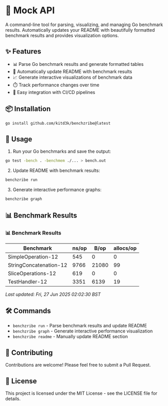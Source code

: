 # 🔧 Mock API

A command-line tool for parsing, visualizing, and managing Go benchmark results. Automatically updates your README with beautifully formatted benchmark results and provides visualization options.

## ✨ Features

- 📊 Parse Go benchmark results and generate formatted tables
- 📝 Automatically update README with benchmark results
- 📈 Generate interactive visualizations of benchmark data
- ⏱️ Track performance changes over time
- 🔄 Easy integration with CI/CD pipelines

## 📦 Installation

```bash
go install github.com/kitd3k/benchzribe@latest
```

## 🚀 Usage

1. Run your Go benchmarks and save the output:
```bash
go test -bench . -benchmem ./... > bench.out
```

2. Update README with benchmark results:
```bash
benchzribe run
```

3. Generate interactive performance graphs:
```bash
benchzribe graph
```

## 📊 Benchmark Results

<!-- BENCHSCRIBE:START -->
### 📊 Benchmark Results

| Benchmark | ns/op | B/op | allocs/op |
|-----------|-------|------|------------|
| SimpleOperation-12 | 545 | 0 | 0 |
| StringConcatenation-12 | 9766 | 21080 | 99 |
| SliceOperations-12 | 619 | 0 | 0 |
| TestHandler-12 | 3351 | 6139 | 19 |

_Last updated: Fri, 27 Jun 2025 02:02:30 BST_

<!-- BENCHSCRIBE:END -->

## 🛠️ Commands

- `benchzribe run` - Parse benchmark results and update README
- `benchzribe graph` - Generate interactive performance visualization
- `benchzribe readme` - Manually update README section

## 🤝 Contributing

Contributions are welcome! Please feel free to submit a Pull Request.

## 📄 License

This project is licensed under the MIT License - see the LICENSE file for details.

